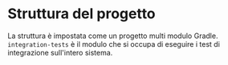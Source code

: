 # Struttura del progetto

La struttura è impostata come un progetto multi modulo Gradle. `integration-tests` è il modulo che si occupa di eseguire i test di integrazione sull'intero sistema.
